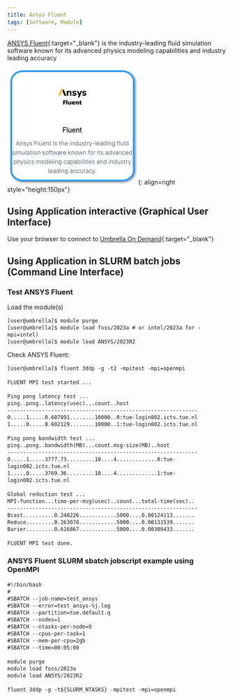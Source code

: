 ```yaml
---
title: Ansys Fluent
tags: [Software, Module]
---
```


[ANSYS Fluent](https://www.ansys.com/products/fluids/ansys-fluent){:target="_blank"} is the industry-leading fluid simulation software known for its advanced physics modeling capabilities and industry leading accuracy

![ANSYS Fluent in Umbrella On Demdand](ansys-fluent-ood.png){: align=right style="height:150px"}


## Using Application interactive (Graphical User Interface)

Use your browser to connect to [Umbrella On Demand](https://hpc.tue.nl){:target="_blank"}

## Using Application in SLURM batch jobs (Command Line Interface)

### Test ANSYS Fluent

Load the module(s)

```shell 
[user@umbrella]$ module purge
[user@umbrella]$ module load foss/2023a # or intel/2023a for -mpi=intel)
[user@umbrella]$ module load ANSYS/2023R2
```

Check ANSYS Fluent:

```shell 
[user@umbrella]$ fluent 3ddp -g -t2 -mpitest -mpi=openmpi

FLUENT MPI test started ... 

Ping pong latency test ...
ping..pong..latency(usec)...count..host
-------------------------------------------------------------
0.....1.....0.607091........10000..0:tue-login002.icts.tue.nl
1.....0.....0.602129........10000..1:tue-login002.icts.tue.nl

Ping pong bandwidth test ...
ping..pong..bandwidth(MB)...count.msg-size(MB)..host
-------------------------------------------------------------
0.....1.....3777.73.........10....4.............0:tue-login002.icts.tue.nl
1.....0.....3769.36.........10....4.............1:tue-login002.icts.tue.nl

Global reduction test ...
MPI-function...time-per-msg(usec)..count...total-time(sec)..
-------------------------------------------------------------
Bcast..........0.248226............5000....0.00124113.......
Reduce.........0.263078............5000....0.00131539.......
Barier.........0.616867............5000....0.00308433.......

FLUENT MPI test done.

```

### ANSYS Fluent SLURM sbatch jobscript example using OpenMPI

```shell
#!/bin/bash
#
#SBATCH --job-name=test_ansys
#SBATCH --error=test_ansys-%j.log
#SBATCH --partition=tue.default.q
#SBATCH --nodes=1
#SBATCH --ntasks-per-node=8
#SBATCH --cpus-per-task=1
#SBATCH --mem-per-cpu=2gb
#SBATCH --time=00:05:00

module purge
module load foss/2023a
module load ANSYS/2023R2

fluent 3ddp -g -t${SLURM_NTASKS} -mpitest -mpi=openmpi
```
